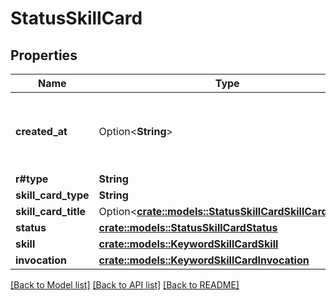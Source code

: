 # StatusSkillCard

## Properties

Name | Type | Description | Notes
------------ | ------------- | ------------- | -------------
**created_at** | Option<**String**> | The optional date and time this card was created at. | [optional]
**r#type** | **String** | `skill_card` | 
**skill_card_type** | **String** | `status` | 
**skill_card_title** | Option<[**crate::models::StatusSkillCardSkillCardTitle**](StatusSkillCard_skill_card_title.md)> |  | [optional]
**status** | [**crate::models::StatusSkillCardStatus**](StatusSkillCard_status.md) |  | 
**skill** | [**crate::models::KeywordSkillCardSkill**](KeywordSkillCard_skill.md) |  | 
**invocation** | [**crate::models::KeywordSkillCardInvocation**](KeywordSkillCard_invocation.md) |  | 

[[Back to Model list]](../README.md#documentation-for-models) [[Back to API list]](../README.md#documentation-for-api-endpoints) [[Back to README]](../README.md)


